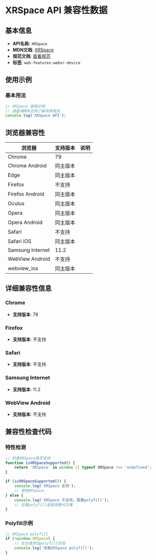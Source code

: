 # XRSpace API 兼容性数据

## 基本信息

- **API名称**: `XRSpace`
- **MDN文档**: [XRSpace](https://developer.mozilla.org/docs/Web/API/XRSpace)
- **规范文档**: [查看规范](https://immersive-web.github.io/webxr/#xrspace-interface)
- **标签**: `web-features:webxr-device`

## 使用示例

### 基本用法

```javascript
// XRSpace 使用示例
// 请查阅MDN文档了解具体用法
console.log('XRSpace API');
```

## 浏览器兼容性

| 浏览器 | 支持版本 | 说明 |
|--------|----------|------|
| Chrome | 79 |  |
| Chrome Android | 同主版本 |  |
| Edge | 同主版本 |  |
| Firefox | 不支持 |  |
| Firefox Android | 同主版本 |  |
| Oculus | 同主版本 |  |
| Opera | 同主版本 |  |
| Opera Android | 同主版本 |  |
| Safari | 不支持 |  |
| Safari iOS | 同主版本 |  |
| Samsung Internet | 11.2 |  |
| WebView Android | 不支持 |  |
| webview_ios | 同主版本 |  |

## 详细兼容性信息

### Chrome

- **支持版本**: 79

### Firefox

- **支持版本**: 不支持

### Safari

- **支持版本**: 不支持

### Samsung Internet

- **支持版本**: 11.2

### WebView Android

- **支持版本**: 不支持

## 兼容性检查代码

### 特性检测

```javascript
// 检查XRSpace是否支持
function isXRSpaceSupported() {
    return 'XRSpace' in window || typeof XRSpace !== 'undefined';
}

if (isXRSpaceSupported()) {
    console.log('XRSpace 支持');
    // 使用XRSpace
} else {
    console.log('XRSpace 不支持，需要polyfill');
    // 加载polyfill或使用替代方案
}
```

### Polyfill示例

```javascript
// XRSpace polyfill
if (!window.XRSpace) {
    // 在这里添加polyfill实现
    console.log('加载XRSpace polyfill');
}
```

